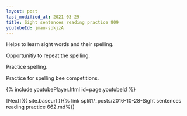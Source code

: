 ```yaml
---
layout: post
last_modified_at: 2021-03-29
title: Sight sentences reading practice 809
youtubeId: jmau-spkjzA
---
```

 
 
Helps to learn sight words and their spelling.

Opportunitiy to repeat the spelling. 

Practice spelling. 
 
Practice for spelling bee competitions. 
 
{% include youtubePlayer.html id=page.youtubeId %}
 
 

[Next]({{ site.baseurl }}{% link  split1/_posts/2016-10-28-Sight sentences reading practice 662.md%})
 
